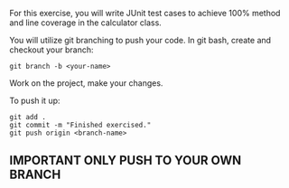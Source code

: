 For this exercise, you will write JUnit test cases to achieve 100% method and line coverage in the calculator class.

You will utilize git branching to push your code.
In git bash, create and checkout your branch:

```
git branch -b <your-name>
```

Work on the project, make your changes. 

To push it up:
```
git add .
git commit -m "Finished exercised."
git push origin <branch-name>
```

## IMPORTANT ONLY PUSH TO YOUR OWN BRANCH

